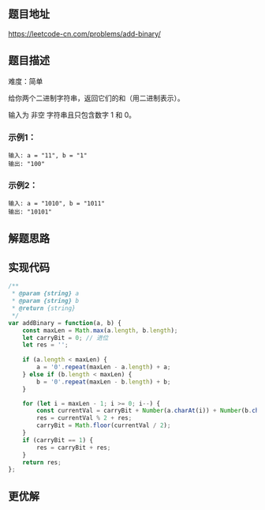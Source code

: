 ## 题目地址

https://leetcode-cn.com/problems/add-binary/

## 题目描述

难度：简单

给你两个二进制字符串，返回它们的和（用二进制表示）。

输入为 非空 字符串且只包含数字 1 和 0。

### 示例1：

```
输入: a = "11", b = "1"
输出: "100"
```

### 示例2：

```
输入: a = "1010", b = "1011"
输出: "10101"
```

## 解题思路



## 实现代码


```js
/**
 * @param {string} a
 * @param {string} b
 * @return {string}
 */
var addBinary = function(a, b) {
    const maxLen = Math.max(a.length, b.length);
    let carryBit = 0; // 进位
    let res = '';
    
    if (a.length < maxLen) {
        a = '0'.repeat(maxLen - a.length) + a;
    } else if (b.length < maxLen) {
        b = '0'.repeat(maxLen - b.length) + b;
    }

    for (let i = maxLen - 1; i >= 0; i--) {
        const currentVal = carryBit + Number(a.charAt(i)) + Number(b.charAt(i));
        res = currentVal % 2 + res;
        carryBit = Math.floor(currentVal / 2);
    }
    if (carryBit == 1) {
        res = carryBit + res;
    }
    return res;
};
```

## 更优解



```js

```

